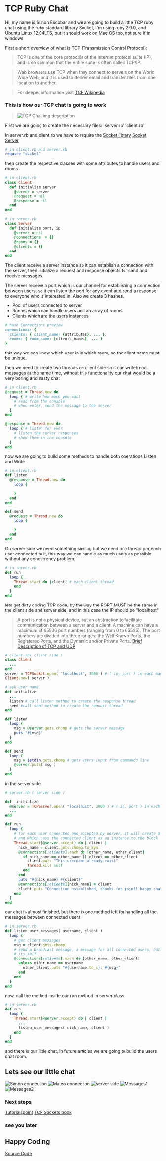 # TCP Ruby Chat
Hi, my name is Simon Escobar and we are going to build a little TCP ruby chat
using the ruby standard library Socket, I'm using ruby 2.0.0, and Ubuntu
Linux 12.04LTS, but it should work on Mac OS too, not sure if in windows

First a short overview of what is TCP (Transmission Control Protocol):

> TCP is one of the core protocols of the Internet protocol suite (IP), and is so common that the entire suite is often called TCP/IP.

> Web browsers use TCP when they connect to servers on the World Wide Web, and it is used to deliver email and transfer files from one location to another.

> For deeper information visit [TCP Wikipedia](https://en.wikipedia.org/wiki/Transmission_Control_Protocol)

### This is how our TCP chat is going to work 
> ![TCP Chat img description](TCP-Chat.png "TCP Chat img description")

First we are going to create the necessary files:
    'server.rb'
    'client.rb'

In server.rb and client.rb we have to require the 
[Socket library](http://www.ruby-doc.org/stdlib-2.0.0/libdoc/socket/rdoc/Socket.html)
[Socket Server](http://www.ruby-doc.org/stdlib-2.0.0/libdoc/socket/rdoc/TCPServer.html)

```ruby
# in client.rb and server.rb
require "socket"
```
then create the respective classes with some attributes to handle users and
rooms

```ruby
# in client.rb
class Client
  def initialize server
    @server = server
    @request = nil
    @response = nil
  end
end

# in server.rb
class Server
  def initialize port, ip
    @server = nil
    @connections  = {}
    @rooms = {}
    @clients = {}
  end
end
```

The client receive a server instance so it can establish a connection with the server,
then initialize a request and response objects for send and receive messages.

The server receive a port which is our channel for establishing a connection between
users, so it can listen the port for any event and send a response to everyone who
is interested in. Also we create 3 hashes.
* Pool of users connected to server
* Rooms which can handle users and an array of rooms
* Clients which are the users instances

```ruby
# hash Connections preview
connections: {
  clients: { client_name: {attributes}, ... },
  rooms: { room_name: [clients_names], ... }
}
```
this way we can know which user is in which room, so the client name must be unique.

then we need to create two threads on client side so it can write/read messages at the same
time, without this functionality our chat would be a very boring and nasty chat

```ruby
# in client.rb
@request = Thread.new do
  loop { # write how much you want
    # read from the console
    # when enter, send the message to the server
  }
end

@response = Thread.new do
  loop { # listen for ever
    # listen the server responses
    # show them in the console
  }
end
```

now we are going to build some methods to handle both operations Listen and Write

```ruby
# in client.rb
def listen
  @response = Thread.new do
    loop {

    }
  end
end

def send
  @request = Thread.new do
    loop {

    }
  end
end
```

On server side we need something similar, but we need one thread per each user
connected to it, this way we can handle as much users as possible without any concurrency
problem.

```ruby
# in server.rb
def run
  loop {
    Thread.start do |client| # each client thread
    end
  }
end
```

lets get dirty coding TCP code, by the way the PORT MUST be the same
in the client side and server side, and in this case the IP should be "localhost"

> A port is not a physical device, but an abstraction to facilitate communication between a server and a client.
A machine can have a maximum of 65536 port numbers (ranging from 0 to 65535). The port numbers are divided into three ranges: the Well Known Ports, the Registered Ports, and the Dynamic and/or Private Ports.
> [Brief Description of TCP and UDP](http://agenda.ictp.trieste.it/agenda_links/smr1335/networking/node28.html)

```ruby
# client.rb( client side )
class Client
  ...
end
server = TCPSocket.open( "localhost", 3000 ) # ( ip, port ) in each machine "localhost" = 127.0.0.1
Client.new( server )

# ask user name
def initialize
  ...
  listen # call listen method to create the response thread
  send #call send method to create the request thread
end

def listen
  loop {
    msg = @server.gets.chomp # gets the server message
    puts "#{msg}"
  }
end

def send
  loop {
    msg = $stdin.gets.chomp # gets users input from commando line
    @server.puts( msg )
  }
end

```

in the server side

```ruby
# server.rb ( server side )

def  initialize
  @server = TCPServer.open( "localhost", 3000 ) # ( ip, port ) in each machine "localhost" = 127.0.0.1
  ...
end

def run
  loop {
    # for each user connected and accepted by server, it will create a new thread object
    # and which pass the connected client as an instance to the block
    Thread.start(@server.accept) do | client |
      nick_name = client.gets.chomp.to_sym
      @connections[:clients].each do |other_name, other_client|
        if nick_name == other_name || client == other_client
          client.puts "This username already exist"
          Thread.kill self
        end
      end
      puts "#{nick_name} #{client}"
      @connections[:clients][nick_name] = client
      client.puts "Connection established, thanks for join!! happy chating"
    end
  }
end
```

our chat is almost finished, but there is one method left for handling
all the messages between connected users

```ruby
# in server.rb
def listen_user_messages( username, client )
  loop {
    # get client messages
    msg = client.gets.chomp
    # send a broadcast message, a message for all connected users, but not to
    # its self
    @connections[:clients].each do |other_name, other_client|
      unless other_name == username
        other_client.puts "#{username.to_s}: #{msg}"
      end
    end
  }
end
```
now, call the method inside our run method in server class

```ruby
# in server.rb
def run
  loop {
    Thread.start(@server.accept) do | client |
      ...
      listen_user_messages( nick_name, client )
    end
  }
end
```

and there is our little chat, in future articles we are going to build the users chat room.

## Lets see our little chat
![Simon connection](simon_connection.png "Simon connection")
![Mateo connection](mateo_connection.png "Mateo connection")
![server side](server_side.png "server side")
![Messages1](messages1.png "Messages1")
![Messages2](messages2.png "Messages2")

### Next steps
[Tutorialspoint](http://www.tutorialspoint.com/ruby/ruby_socket_programming.htm)
[TCP Sockets book](http://www.jstorimer.com/products/working-with-tcp-sockets)

### see you later
## Happy Coding
[Source Code](https://github.com/sescobb27/Sitepoint/tree/master/RubyChat)
